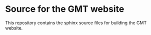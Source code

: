 # Source for the GMT website

This repository contains the sphinx source files for building the GMT website.
